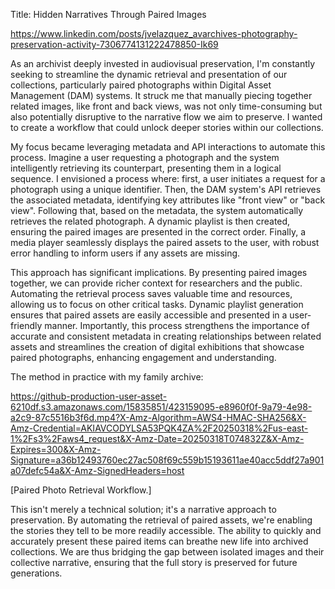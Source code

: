 Title: Hidden Narratives Through Paired Images

https://www.linkedin.com/posts/jvelazquez_avarchives-photography-preservation-activity-7306774131222478850-Ik69

As an archivist deeply invested in audiovisual preservation, I'm constantly seeking to streamline the dynamic retrieval and presentation of our collections, particularly paired photographs within Digital Asset Management (DAM) systems. It struck me that manually piecing together related images, like front and back views, was not only time-consuming but also potentially disruptive to the narrative flow we aim to preserve. I wanted to create a workflow that could unlock deeper stories within our collections.

My focus became leveraging metadata and API interactions to automate this process. Imagine a user requesting a photograph and the system intelligently retrieving its counterpart, presenting them in a logical sequence. I envisioned a process where: first, a user initiates a request for a photograph using a unique identifier. Then, the DAM system's API retrieves the associated metadata, identifying key attributes like "front view" or "back view". Following that, based on the metadata, the system automatically retrieves the related photograph. A dynamic playlist is then created, ensuring the paired images are presented in the correct order. Finally, a media player seamlessly displays the paired assets to the user, with robust error handling to inform users if any assets are missing.

This approach has significant implications. By presenting paired images together, we can provide richer context for researchers and the public. Automating the retrieval process saves valuable time and resources, allowing us to focus on other critical tasks. Dynamic playlist generation ensures that paired assets are easily accessible and presented in a user-friendly manner. Importantly, this process strengthens the importance of accurate and consistent metadata in creating relationships between related assets and streamlines the creation of digital exhibitions that showcase paired photographs, enhancing engagement and understanding.

The method in practice with my family archive: 

https://github-production-user-asset-6210df.s3.amazonaws.com/15835851/423159095-e8960f0f-9a79-4e98-a2c9-87c5516b3f6d.mp4?X-Amz-Algorithm=AWS4-HMAC-SHA256&X-Amz-Credential=AKIAVCODYLSA53PQK4ZA%2F20250318%2Fus-east-1%2Fs3%2Faws4_request&X-Amz-Date=20250318T074832Z&X-Amz-Expires=300&X-Amz-Signature=a36b12493760ec27ac508f69c559b15193611ae40acc5ddf27a901a07defc54a&X-Amz-SignedHeaders=host 

[Paired Photo Retrieval Workflow.]

This isn't merely a technical solution; it's a narrative approach to preservation. By automating the retrieval of paired assets, we're enabling the stories they tell to be more readily accessible. The ability to quickly and accurately present these paired items can breathe new life into archived collections. We are thus bridging the gap between isolated images and their collective narrative, ensuring that the full story is preserved for future generations.
